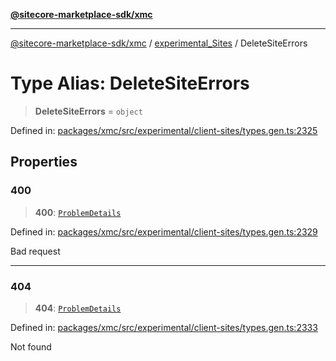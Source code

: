 [**@sitecore-marketplace-sdk/xmc**](../../../../README.md)

***

[@sitecore-marketplace-sdk/xmc](../../../../README.md) / [experimental\_Sites](../README.md) / DeleteSiteErrors

# Type Alias: DeleteSiteErrors

> **DeleteSiteErrors** = `object`

Defined in: [packages/xmc/src/experimental/client-sites/types.gen.ts:2325](https://github.com/Sitecore/marketplace-sdk/blob/main/packages/xmc/src/experimental/client-sites/types.gen.ts#L2325)

## Properties

### 400

> **400**: [`ProblemDetails`](ProblemDetails.md)

Defined in: [packages/xmc/src/experimental/client-sites/types.gen.ts:2329](https://github.com/Sitecore/marketplace-sdk/blob/main/packages/xmc/src/experimental/client-sites/types.gen.ts#L2329)

Bad request

***

### 404

> **404**: [`ProblemDetails`](ProblemDetails.md)

Defined in: [packages/xmc/src/experimental/client-sites/types.gen.ts:2333](https://github.com/Sitecore/marketplace-sdk/blob/main/packages/xmc/src/experimental/client-sites/types.gen.ts#L2333)

Not found
